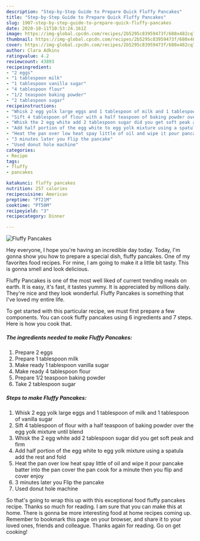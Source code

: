 ```yaml
---
description: "Step-by-Step Guide to Prepare Quick Fluffy Pancakes"
title: "Step-by-Step Guide to Prepare Quick Fluffy Pancakes"
slug: 1907-step-by-step-guide-to-prepare-quick-fluffy-pancakes
date: 2020-10-11T10:53:24.161Z
image: https://img-global.cpcdn.com/recipes/2b5295c83959473f/680x482cq70/fluffy-pancakes-recipe-main-photo.jpg
thumbnail: https://img-global.cpcdn.com/recipes/2b5295c83959473f/680x482cq70/fluffy-pancakes-recipe-main-photo.jpg
cover: https://img-global.cpcdn.com/recipes/2b5295c83959473f/680x482cq70/fluffy-pancakes-recipe-main-photo.jpg
author: Clara Adkins
ratingvalue: 4.2
reviewcount: 43893
recipeingredient:
- "2 eggs"
- "1 tablespoon milk"
- "1 tablespoon vanilla sugar"
- "4 tablespoon flour"
- "1/2 teaspoon baking powder"
- "2 tablespoon sugar"
recipeinstructions:
- "Whisk 2 egg yolk large eggs and 1 tablespoon of milk and 1 tablespoon of vanilla sugar"
- "Sift 4 tablespoon of flour with a half teaspoon of baking powder over the egg yolk mixture until blend"
- "Whisk the 2 egg white add 2 tablespoon sugar did you get soft peak and firm"
- "Add half portion of the egg white to egg yolk mixture using a spatula add the rest and fold"
- "Heat the pan over low heat spay little of oil and wipe it pour pancake batter into the pan cover the pan cook for a minute then you flip and cover enjoy"
- "3 minutes later you Flip the pancake"
- "Used donut hole machine"
categories:
- Recipe
tags:
- fluffy
- pancakes

katakunci: fluffy pancakes 
nutrition: 257 calories
recipecuisine: American
preptime: "PT21M"
cooktime: "PT50M"
recipeyield: "3"
recipecategory: Dinner

---
```



![Fluffy Pancakes](https://img-global.cpcdn.com/recipes/2b5295c83959473f/680x482cq70/fluffy-pancakes-recipe-main-photo.jpg)

Hey everyone, I hope you're having an incredible day today. Today, I'm gonna show you how to prepare a special dish, fluffy pancakes. One of my favorites food recipes. For mine, I am going to make it a little bit tasty. This is gonna smell and look delicious.

Fluffy Pancakes is one of the most well liked of current trending meals on earth. It is easy, it's fast, it tastes yummy. It is appreciated by millions daily. They're nice and they look wonderful. Fluffy Pancakes is something that I've loved my entire life.




To get started with this particular recipe, we must first prepare a few components. You can cook fluffy pancakes using 6 ingredients and 7 steps. Here is how you cook that.

<!--inarticleads1-->

##### The ingredients needed to make Fluffy Pancakes:

1. Prepare 2 eggs
1. Prepare 1 tablespoon milk
1. Make ready 1 tablespoon vanilla sugar
1. Make ready 4 tablespoon flour
1. Prepare 1/2 teaspoon baking powder
1. Take 2 tablespoon sugar




<!--inarticleads2-->

##### Steps to make Fluffy Pancakes:

1. Whisk 2 egg yolk large eggs and 1 tablespoon of milk and 1 tablespoon of vanilla sugar
1. Sift 4 tablespoon of flour with a half teaspoon of baking powder over the egg yolk mixture until blend
1. Whisk the 2 egg white add 2 tablespoon sugar did you get soft peak and firm
1. Add half portion of the egg white to egg yolk mixture using a spatula add the rest and fold
1. Heat the pan over low heat spay little of oil and wipe it pour pancake batter into the pan cover the pan cook for a minute then you flip and cover enjoy
1. 3 minutes later you Flip the pancake
1. Used donut hole machine




So that's going to wrap this up with this exceptional food fluffy pancakes recipe. Thanks so much for reading. I am sure that you can make this at home. There is gonna be more interesting food at home recipes coming up. Remember to bookmark this page on your browser, and share it to your loved ones, friends and colleague. Thanks again for reading. Go on get cooking!
